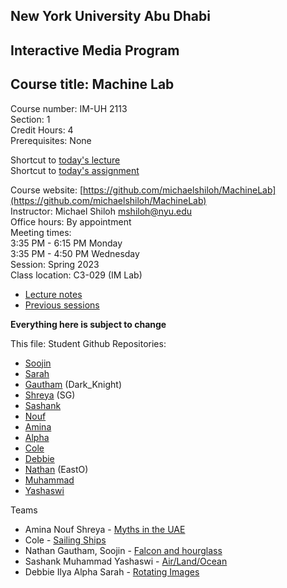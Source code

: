 ## New York University Abu Dhabi    
## Interactive Media Program    
## Course title: Machine Lab  
Course number: IM-UH 2113  
Section: 1    
Credit Hours: 4         
Prerequisites: None       

Shortcut to [today's lecture](lectureNotes.md/#todays-lecture)  
Shortcut to [today's assignment](weeklySchedule.md#todays-assignment)  

Course website: [https://github.com/michaelshiloh/MachineLab](https://github.com/michaelshiloh/MachineLab)      
Instructor: Michael Shiloh mshiloh@nyu.edu    
Office hours: By appointment  
Meeting times:    
	3:35 PM - 6:15 PM Monday  
	3:35 PM - 4:50 PM Wednesday  
Session: Spring 2023  
Class location: C3-029 (IM Lab)  
- [Lecture notes](lectureNotes.md)
- [Previous sessions](previousSessions/previousSessions.md)

**Everything here is subject to change**

This file: Student Github Repositories:

- [Soojin](https://github.com/Soojin-Lee0819/machineLab)  
- [Sarah](https://github.com/sarahalyahya/machineLab)  
- [Gautham](https://github.com/gauthamdk/machineLab) (Dark_Knight)
- [Shreya](https://github.com/shreya81601/MachineLab) (SG)
- [Sashank](https://github.com/sashanksilwal/MachineLab)
- [Nouf](https://github.com/Nouf-Alabbasi/machineLab)
- [Amina](https://github.com/ak7588/machineLab)
- [Alpha](https://github.com/Alphaam/machineLab)
- [Cole](https://github.com/crb596/machineLab)
- [Debbie](https://github.com/deborah-74/Machine-Lab)
- [Nathan](https://github.com/Nathan213/machineLab) (EastO)
- [Muhammad](https://github.com/MuhammadBinNauman/Machine_Lab)
- [Yashaswi](https://github.com/yashaswiim/machineLab)

Teams
  - Amina Nouf Shreya - [Myths in the
		UAE](https://github.com/Nouf-Alabbasi/Machine_Lab_Clock_automata)
  - Cole - [Sailing
		Ships](https://github.com/crb596/machineLab/tree/main/finalProject)
  - Nathan Gautham, Soojin - 
		[Falcon and hourglass](https://github.com/gauthamdk/hourglass)
  - Sashank Muhammad Yashaswi -
		[Air/Land/Ocean](https://github.com/yashaswiim/machineLab_finalProject)
  - Debbie Ilya Alpha Sarah - [Rotating
		Images](https://github.com/sarahalyahya/machineLab_PanelStory/tree/main)

